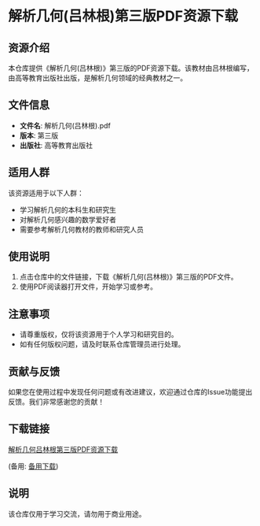 # 解析几何(吕林根)第三版PDF资源下载

## 资源介绍

本仓库提供《解析几何(吕林根)》第三版的PDF资源下载。该教材由吕林根编写，由高等教育出版社出版，是解析几何领域的经典教材之一。

## 文件信息

- **文件名**: 解析几何(吕林根).pdf
- **版本**: 第三版
- **出版社**: 高等教育出版社

## 适用人群

该资源适用于以下人群：

- 学习解析几何的本科生和研究生
- 对解析几何感兴趣的数学爱好者
- 需要参考解析几何教材的教师和研究人员

## 使用说明

1. 点击仓库中的文件链接，下载《解析几何(吕林根)》第三版的PDF文件。
2. 使用PDF阅读器打开文件，开始学习或参考。

## 注意事项

- 请尊重版权，仅将该资源用于个人学习和研究目的。
- 如有任何版权问题，请及时联系仓库管理员进行处理。

## 贡献与反馈

如果您在使用过程中发现任何问题或有改进建议，欢迎通过仓库的Issue功能提出反馈。我们非常感谢您的贡献！

## 下载链接
[解析几何吕林根第三版PDF资源下载](https://pan.quark.cn/s/74258326b64d) 

(备用: [备用下载](https://pan.baidu.com/s/1Zc3W6du_StyIfdBoo2fb1A?pwd=1234))

## 说明

该仓库仅用于学习交流，请勿用于商业用途。
